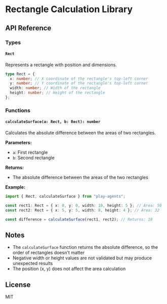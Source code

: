 # Rectangle Calculation Library

## API Reference

### Types

#### `Rect`

Represents a rectangle with position and dimensions.

```typescript
type Rect = {
  x: number; // X coordinate of the rectangle's top-left corner
  y: number; // Y coordinate of the rectangle's top-left corner
  width: number; // Width of the rectangle
  height: number; // Height of the rectangle
};
```

### Functions

#### `calculateSurface(a: Rect, b: Rect): number`

Calculates the absolute difference between the areas of two rectangles.

**Parameters:**

- `a`: First rectangle
- `b`: Second rectangle

**Returns:**

- The absolute difference between the areas of the two rectangles

**Example:**

```typescript
import { Rect, calculateSurface } from "play-agents";

const rect1: Rect = { x: 0, y: 0, width: 10, height: 5 }; // Area: 50
const rect2: Rect = { x: 5, y: 5, width: 8, height: 4 }; // Area: 32

const difference = calculateSurface(rect1, rect2); // Returns: 18
```

## Notes

- The `calculateSurface` function returns the absolute difference, so the order of rectangles doesn't matter
- Negative width or height values are not validated but may produce unexpected results
- The position (x, y) does not affect the area calculation

## License

MIT
